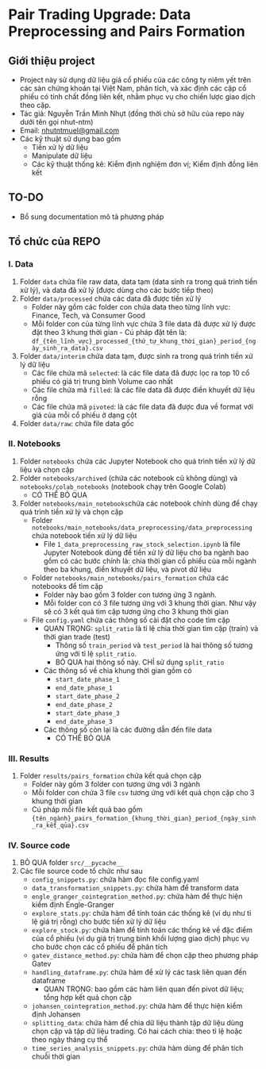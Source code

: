 # **Pair Trading Upgrade: Data Preprocessing and Pairs Formation**

## **Giới thiệu project**
- Project này sử dụng dữ liệu giá cổ phiếu của các công ty niêm yết trên các sàn chứng khoán tại Việt Nam, phân tích, và xác định các cặp cổ phiếu có tính chất đồng liên kết, nhằm phục vụ cho chiến lược giao dịch theo cặp.
- Tác giả: Nguyễn Trần Minh Nhựt (đồng thời chủ sở hữu của repo này dưới tên gọi nhut-ntm)
- Email: nhutntmuel@gmail.com
- Các kỹ thuật sử dụng bao gồm
  - Tiền xử lý dữ liệu
  - Manipulate dữ liệu
  - Các kỹ thuật thống kê: Kiểm định nghiệm đơn vị; Kiểm định đồng liên kết
 
## **TO-DO**
- Bổ sung documentation mô tả phương pháp 

## **Tổ chức của REPO**

### **I. Data**
1. Folder `data` chứa file raw data, data tạm (data sinh ra trong quá trình tiền xử lý), và data đã xử lý (được dùng cho các bước tiếp theo)
2. Folder `data/processed` chứa các data đã được tiền xử lý 
    - Folder này gồm các folder con chứa data theo từng lĩnh vực: Finance, Tech, và Consumer Good
    - Mỗi folder con của từng lĩnh vực chứa 3 file data đã được xử lý được đặt theo 3 khung thời gian - Cú pháp đặt tên là: `df_{tên_lĩnh_vực}_processed_{thứ_tự_khung_thời_gian}_period_{ngày_sinh_ra_data}.csv`
3. Folder `data/interim` chứa data tạm, được sinh ra trong quá trình tiền xử lý dữ liệu 
    - Các file chứa mã `selected`: là các file data đã được lọc ra top 10 cổ phiếu có giá trị trung bình Volume cao nhất
    - Các file chứa mã `filled`: là các file data đã được điền khuyết dữ liệu rỗng
    - Các file chứa mã `pivoted`: là các file data đã được đưa về format với giá của mỗi cổ phiếu ở dạng cột
4. Folder `data/raw`: chứa file data gốc

### **II. Notebooks**
1. Folder `notebooks` chứa các Jupyter Notebook cho quá trình tiền xử lý dữ liệu và chọn cặp 
2. Folder `notebooks/archived` (chứa các notebook cũ không dùng) và `notebooks/colab_notebooks` (notebook chạy trên Google Colab)
    - CÓ THỂ BỎ QUA 
3. Folder `notebooks/main_notebooks`chứa các notebook chính dùng để chạy quá trình tiền xử lý và chọn cặp 
    - Folder `notebooks/main_notebooks/data_preprocessing/data_preprocessing` chứa notebook tiền xử lý dữ liệu 
        - File `1_data_preprocessing_raw_stock_selection.ipynb` là file Jupyter Notebook dùng để tiền xử lý dữ liệu cho ba ngành bao gồm có các bước chính là: chia thời gian cổ phiếu của mỗi ngành theo ba khung, điền khuyết dữ liệu, và pivot dữ liệu 
    - Folder `notebooks/main_notebooks/pairs_formation` chứa các notebooks để tìm cặp 
        - Folder này bao gồm 3 folder con tương ứng 3 ngành. 
        - Mỗi folder con có 3 file tương ứng với 3 khung thời gian. Như vậy sẽ có 3 kết quả tìm cặp tương ứng cho 3 khung thời gian 
    - File `config.yaml` chứa các thông số cài đặt cho code tìm cặp 
        - QUAN TRỌNG: `split_ratio` là tỉ lệ chia thời gian tìm cặp (train) và thời gian trade (test)
            - Thông số `train_period` và `test_period` là hai thông số tương ứng với tỉ lệ `split_ratio`. 
            - BỎ QUA hai thông số này. CHỈ sử dụng `split_ratio`
        - Các thông số về chia khung thời gian gồm có 
            - `start_date_phase_1`
            - `end_date_phase_1`
            - `start_date_phase_2`
            - `end_date_phase_2`
            - `start_date_phase_3`
            - `end_date_phase_3`
        - Các thông số còn lại là các đường dẫn đến file data 
            - CÓ THỂ BỎ QUA 

### **III. Results**
1. Folder `results/pairs_formation` chứa kết quả chọn cặp 
    - Folder này gồm 3 folder con tương ứng với 3 ngành
    - Mỗi folder con chứa 3 file `csv` tương ứng với kết quả chọn cặp cho 3 khung thời gian 
    - Cú pháp mỗi file kết quả bao gồm `{tên_ngành}_pairs_formation_{khung_thời_gian}_period_{ngày_sinh_ra_kết_qủa}.csv`

### **IV. Source code**
1. BỎ QUA folder `src/__pycache__`
2. Các file source code tổ chức như sau 
    - `config_snippets.py`: chứa hàm đọc file config.yaml
    - `data_transformation_snippets.py`: chứa hàm để transform data 
    - `engle_granger_cointegration_method.py`: chứa hàm để thực hiện kiểm định Engle-Granger
    - `explore_stats.py`: chứa hàm để tính toán các thống kê (ví dụ như tỉ lệ giá trị rỗng) cho bước tiền xử lý dữ liệu
    - `explore_stock.py`: chứa hàm để tính toán các thống kê về đặc điểm của cổ phiếu (ví dụ giá trị trung bình khối lượng giao dịch) phục vụ cho bước chọn các cổ phiếu để phân tích
    - `gatev_distance_method.py`: chứa hàm để chọn cặp theo phương pháp Gatev
    - `handling_dataframe.py`: chứa hàm để xử lý các task liên quan đến dataframe 
        - QUAN TRỌNG: bao gồm các hàm liên quan đến pivot dữ liệu; tổng hợp kết quả chọn cặp
    - `johansen_cointegration_method.py`: chứa hàm để thực hiện kiểm định Johansen
    - `splitting_data`: chứa hàm để chia dữ liệu thành tập dữ liệu dùng chọn cặp và tập dữ liệu trading. Có hai cách chia: theo tỉ lệ hoặc theo ngày tháng cụ thể 
    - `time_series_analysis_snippets.py`: chứa hàm dùng để phân tích chuỗi thời gian 



